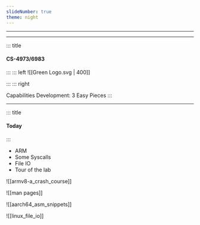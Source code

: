 ```yaml
---
slideNumber: true
theme: night
---
```


---
<!-- slide bg="[[Green Logo.svg]]" background-size="auto" -->


---
<!-- slide template="[[Split Vertical]]" -->
::: title
#### CS-4973/6983
:::
::: left
![[Green Logo.svg | 400]] <!-- element style="object-fit: cover" -->

:::
::: right
<!-- element style="font-size: 32px;align:center" -->
Capabilities Development: 3 Easy Pieces 
:::


---
<!-- slide template="[[Base Slide]]" -->

::: title

#### Today 

:::
- ARM
- Some Syscalls
- File IO
- Tour of the lab 

![[armv8-a_crash_course]]



![[man pages]]

![[aarch64_asm_snippets]]


![[linux_file_io]]